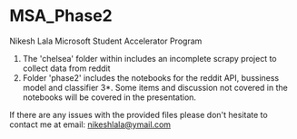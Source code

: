 # MSA_Phase2
Nikesh Lala 
Microsoft Student Accelerator Program

1. The 'chelsea' folder within includes an incomplete scrapy project to collect data from reddit
2. Folder 'phase2' includes the notebooks for the reddit API, bussiness model and classifier
3*. Some items and discussion not covered in the notebooks will be covered in the presentation. 

If there are any issues with the provided files please don't hesitate to contact me at 
email: nikeshlala@ymail.com
 
